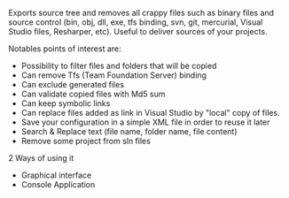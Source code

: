 Exports source tree and removes all crappy files such as binary files and source control (bin, obj, dll, exe, tfs binding, svn, git, mercurial, Visual Studio files, Resharper, etc).
Useful to deliver sources of your projects.

Notables points of interest are:
- Possibility to filter files and folders that will be copied
- Can remove Tfs (Team Foundation Server) binding
- Can exclude generated files
- Can validate copied files with Md5 sum
- Can keep symbolic links
- Can replace files added as link in Visual Studio by "local" copy of files.
- Save your configuration in a simple XML file in order to reuse it later
- Search & Replace text (file name, folder name, file content)
- Remove some project from sln files

2 Ways of using it
- Graphical interface
- Console Application
